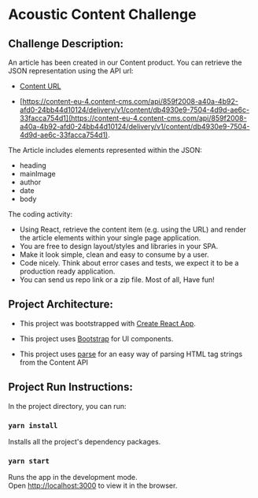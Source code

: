# Acoustic Content Challenge

## Challenge Description:

An article has been created in our Content product. You can retrieve the JSON representation using 
the API url:

* [Content URL]()

* [https://content-eu-4.content-cms.com/api/859f2008-a40a-4b92-afd0-24bb44d10124/delivery/v1/content/db4930e9-7504-4d9d-ae6c-33facca754d1](https://content-eu-4.content-cms.com/api/859f2008-a40a-4b92-afd0-24bb44d10124/delivery/v1/content/db4930e9-7504-4d9d-ae6c-33facca754d1).


The Article includes elements represented within the JSON:
* heading
* mainImage
* author
* date
* body

The coding activity:
* Using React, retrieve the content item (e.g. using the URL) and render the article elements within your single page application.
* You are free to design layout/styles and libraries in your SPA.
* Make it look simple, clean and easy to consume by a user.
* Code nicely. Think about error cases and tests, we expect it to be a production ready application.
* You can send us repo link or a zip file. Most of all, Have fun!
## Project Architecture:

* This project was bootstrapped with [Create React App](https://github.com/facebook/create-react-app).

* This project uses [Bootstrap](https://react-bootstrap-v4.netlify.app/components/alerts) for UI components.

* This project uses [parse](https://github.com/remarkablemark/html-react-parser) for an easy way of parsing HTML tag strings from the Content API
## Project Run Instructions:

In the project directory, you can run:
### `yarn install`

Installs all the project's dependency packages.

### `yarn start`

Runs the app in the development mode.\
Open [http://localhost:3000](http://localhost:3000) to view it in the browser.


